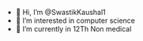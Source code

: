 - 👋 Hi, I’m @SwastikKaushal1
- 👀 I’m interested in computer science
- 🌱 I’m currently in 12Th Non medical

<!---
SwastikKaushal1/SwastikKaushal1 is a ✨ special ✨ repository because its `README.md` (this file) appears on your GitHub profile.
You can click the Preview link to take a look at your changes.
--->
